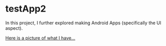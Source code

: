 testApp2
========
In this project, I further explored making Android Apps (specifically the UI aspect).

[Here is a picture of what I have...](res/drawable-hdpi/current_ui.png)

